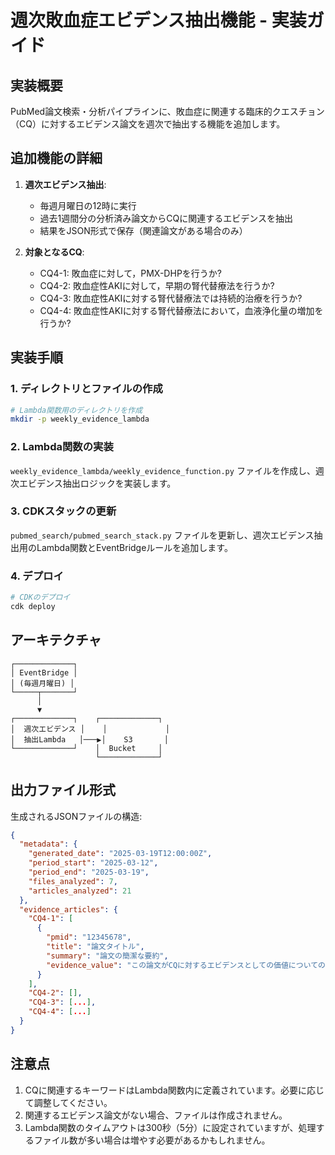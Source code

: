 # 週次敗血症エビデンス抽出機能 - 実装ガイド

## 実装概要

PubMed論文検索・分析パイプラインに、敗血症に関連する臨床的クエスチョン（CQ）に対するエビデンス論文を週次で抽出する機能を追加します。

## 追加機能の詳細

1. **週次エビデンス抽出**:
   - 毎週月曜日の12時に実行
   - 過去1週間分の分析済み論文からCQに関連するエビデンスを抽出
   - 結果をJSON形式で保存（関連論文がある場合のみ）

2. **対象となるCQ**:
   - CQ4-1: 敗血症に対して，PMX-DHPを行うか?
   - CQ4-2: 敗血症性AKIに対して，早期の腎代替療法を行うか?
   - CQ4-3: 敗血症性AKIに対する腎代替療法では持続的治療を行うか?
   - CQ4-4: 敗血症性AKIに対する腎代替療法において，血液浄化量の増加を行うか?

## 実装手順

### 1. ディレクトリとファイルの作成

```bash
# Lambda関数用のディレクトリを作成
mkdir -p weekly_evidence_lambda
```

### 2. Lambda関数の実装

`weekly_evidence_lambda/weekly_evidence_function.py` ファイルを作成し、週次エビデンス抽出ロジックを実装します。

### 3. CDKスタックの更新

`pubmed_search/pubmed_search_stack.py` ファイルを更新し、週次エビデンス抽出用のLambda関数とEventBridgeルールを追加します。

### 4. デプロイ

```bash
# CDKのデプロイ
cdk deploy
```

## アーキテクチャ

```
┌─────────────┐
│ EventBridge │
│ (毎週月曜日) │
└─────┬───────┘
      │
      ▼
┌─────────────┐    ┌─────────────┐
│  週次エビデンス │    │             │
│  抽出Lambda   │───▶│    S3       │
└─────────────┘    │  Bucket     │
                   └─────────────┘
```

## 出力ファイル形式

生成されるJSONファイルの構造:

```json
{
  "metadata": {
    "generated_date": "2025-03-19T12:00:00Z",
    "period_start": "2025-03-12",
    "period_end": "2025-03-19",
    "files_analyzed": 7,
    "articles_analyzed": 21
  },
  "evidence_articles": {
    "CQ4-1": [
      {
        "pmid": "12345678",
        "title": "論文タイトル",
        "summary": "論文の簡潔な要約",
        "evidence_value": "この論文がCQに対するエビデンスとしての価値についての説明"
      }
    ],
    "CQ4-2": [],
    "CQ4-3": [...],
    "CQ4-4": [...]
  }
}
```

## 注意点

1. CQに関連するキーワードはLambda関数内に定義されています。必要に応じて調整してください。
2. 関連するエビデンス論文がない場合、ファイルは作成されません。
3. Lambda関数のタイムアウトは300秒（5分）に設定されていますが、処理するファイル数が多い場合は増やす必要があるかもしれません。
